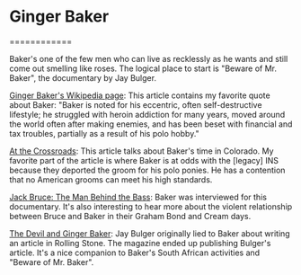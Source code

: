 # Ginger Baker
============

Baker's one of the few men who can live as recklessly as he wants and still come out smelling like roses. The logical place to start is "Beware of Mr. Baker", the documentary by Jay Bulger.

[Ginger Baker's Wikipedia page](https://en.wikipedia.org/wiki/Ginger_Baker): This article contains my favorite quote about Baker: "Baker is noted for his eccentric, often self-destructive lifestyle; he struggled with heroin addiction for many years, moved around the world often after making enemies, and has been beset with financial and tax troubles, partially as a result of his polo hobby."

[At the Crossroads](http://www.westword.com/music/at-the-crossroads-5059704): This article talks about Baker's time in Colorado. My favorite part of the article is where Baker is at odds with the \[legacy\] INS because they deported the groom for his polo ponies. He has a contention that no American grooms can meet his high standards.

[Jack Bruce: The Man Behind the Bass](https://www.youtube.com/watch?v=w3KBEq95N5U): Baker was interviewed for this documentary. It's also interesting to hear more about the violent relationship between Bruce and Baker in their Graham Bond and Cream days.

[The Devil and Ginger Baker](http://www.rollingstone.com/music/news/the-devil-and-ginger-baker-20090820): Jay Bulger originally lied to Baker about writing an article in Rolling Stone. The magazine ended up publishing Bulger's article. It's a nice companion to Baker's South African activities and "Beware of Mr. Baker".
